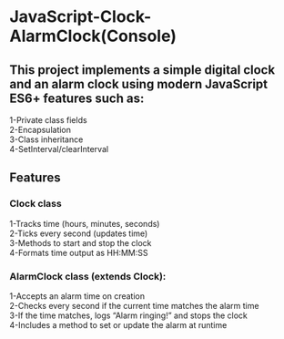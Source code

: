 # JavaScript-Clock-AlarmClock(Console)
## This project implements a simple digital clock and an alarm clock using modern JavaScript ES6+ features such as:<br>
1-Private class fields<br>
2-Encapsulation<br>
3-Class inheritance<br>
4-SetInterval/clearInterval<br>


## Features<br>
### Clock class<br>
1-Tracks time (hours, minutes, seconds)<br>
2-Ticks every second (updates time)<br>
3-Methods to start and stop the clock<br>
4-Formats time output as HH:MM:SS<br>

### AlarmClock class (extends Clock):<br>
1-Accepts an alarm time on creation<br>
2-Checks every second if the current time matches the alarm time<br>
3-If the time matches, logs “Alarm ringing!” and stops the clock<br>
4-Includes a method to set or update the alarm at runtime<br>





